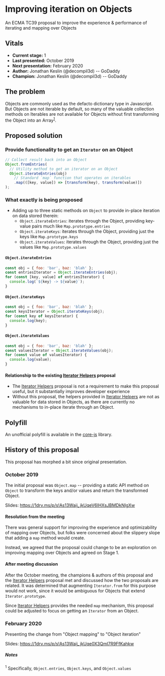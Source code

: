 # Improving iteration on Objects

An ECMA TC39 proposal to improve the experience & performance of iterating and mapping over Objects

## Vitals

- **Current stage:** 1
- **Last presented:** October 2019
- **Next presentation:** February 2020
- **Author:** Jonathan Keslin (@decompil3d) -- GoDaddy
- **Champion:** Jonathan Keslin (@decompil3d) -- GoDaddy

## The problem

Objects are commonly used as the defacto dictionary type in Javascript. But Objects are not iterable by default, so
many of the valuable collection methods on Iterables are not available for Objects without first transforming the
Object into an Array<sup>[1](#footnote-1)</sup>.

## Proposed solution

### Provide functionality to get an `Iterator` on an Object

```js
// Collect result back into an Object
Object.fromEntries(
  // Utility method to get an iterator on an Object
  Object.iterateEntries(obj)
    // Standard `map` function that operates on iterables
    .map(([key, value]) => [transform(key), transform(value)])
);
```

### What exactly is being proposed

- Adding up to three static methods on `Object` to provide in-place iteration on data stored therein:
  - `Object.iterateEntries`: iterates through the Object, providing key-value pairs much like `Map.prototype.entries`
  - `Object.iterateKeys`: iterates through the Object, providing just the keys like `Map.prototype.keys`
  - `Object.iterateValues`: iterates through the Object, providing just the values like `Map.prototype.values`
  
#### `Object.iterateEntries`

```js
const obj = { foo: 'bar', baz: 'blah' };
const entriesIterator = Object.iterateEntries(obj);
for (const [key, value] of entriesIterator) {
  console.log(`${key} -> ${value}`);
}
```

#### `Object.iterateKeys`

```js
const obj = { foo: 'bar', baz: 'blah' };
const keysIterator = Object.iterateKeys(obj);
for (const key of keysIterator) {
  console.log(key);
}
```

#### `Object.iterateValues`

```js
const obj = { foo: 'bar', baz: 'blah' };
const valuesIterator = Object.iterateValues(obj);
for (const value of valuesIterator) {
  console.log(value);
}
```

#### Relationship to the existing [Iterator Helpers] proposal

- The [Iterator Helpers] proposal is not a requirement to make this proposal useful, but it substantially improves
  developer experience
- Without this proposal, the helpers provided in [Iterator Helpers] are not as valuable for data stored in Objects,
  as there are currently no mechanisms to in-place iterate through an Object.

## Polyfill

An unofficial polyfill is available in the [core-js](https://github.com/zloirock/core-js#object-iteration) library.

## History of this proposal

This proposal has morphed a bit since original presentation.

### October 2019

The initial proposal was `Object.map` -- providing a static API method on `Object` to transform the keys and/or values
and return the transformed Object.

Slides: <https://1drv.ms/p/s!As13Waij_jkUqeV6IHXsJBMDkNIgXw>

#### Resolution from the meeting

There was general support for improving the experience and optimizability of mapping over Objects, but folks were
concerned about the slippery slope that adding a `map` method would create.

Instead, we agreed that the proposal could change to be an exploration on improving mapping over Objects and agreed on
Stage 1.

#### After meeting discussion

After the October meeting, the champions & authors of this proposal and the [Iterator Helpers] proposal met and
discussed how the two proposals are related. It was determined that augmenting `Iterator.from` for this purpose
would not work, since it would be ambiguous for Objects that extend `Iterator.prototype`.

Since [Iterator Helpers] provides the needed `map` mechanism, this proposal could be adjusted to focus on getting
an `Iterator` from an Object.

### February 2020

Presenting the change from "Object mapping" to "Object iteration"

Slides: <https://1drv.ms/p/s!As13Waij_jkUqe0X3QmI7R9FfKahkw>

##### Notes

<a id='footnote-1'><sup>1</sup></a> Specifically, `Object.entries`, `Object.keys`, and `Object.values`

[Iterator Helpers]: https://github.com/tc39/proposal-iterator-helpers
